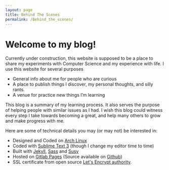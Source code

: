 ```yaml
---
layout: page
title: Behind The Scenes
permalink: /Behind_the_scenes/
---
```


Welcome to my blog!
===================

Currently under construction, this website is supposed to be a place to share my experiments with Computer Science and my experience with life. I use this website for several purposes

- General info about me for people who are curious
- A place to publish things I discover, my personal thoughts, and silly rants.
- A venue for practice new things I’m learning

This blog is a summary of my learning process. It also serves the purpose of helping people with similar issues as I had. I wish this blog could witness every step I take towards becoming a great, and help many others to grow and make progress with me.

Here are some of technical details you may (or may not) be interested in:

- Designed and Coded on [Arch Linux](https://www.archlinux.org/)
- Coded with [Sublime Text 3](https://www.sublimetext.com/3) (though I change my editor time to time)
- Built with [Jekyll](https://jekyllrb.com/), [Sass](http://sass-lang.com/) and [Susy](http://susy.oddbird.net/)
- Hosted on [Gitlab Pages](http://pages.gitlab.io/) (Source available on [Github](https://github.com/))
- SSL certificate from open source [Let's Encrypt authority](https://letsencrypt.org/).
